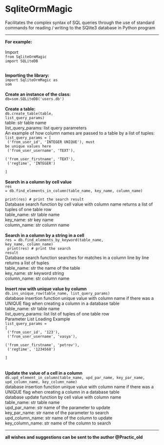# SqliteOrmMagic
 Facilitates the complex syntax of SQL queries through the use of standard commands for reading / writing to the SQlite3 database in Python program
**********************
<b>For example:</b><br>
<br>
Import<br>
<code>from SqliteOrmMagic import SQLiteDB</code><br>
<br>

<b>Importing the library:</b><br>
<code>import SqliteOrmMagic as som</code><br>
<br>
<b>Create an instance of the class:</b><br>
<code>db=som.SQLiteDB('users.db')</code><br>
<br>
<b>Create a table:</b><br>
<code>db.create_table(table, list_query_params)</code><br>
table: str table name <br>
list_query_params: list query parameters <br>
An example of how column names are passed to a table by a list of tuples:<br>
<code>list_query_params = [<br>
('from_user_id', 'INTEGER UNIQUE'),   must be unique values ​​here<br>
('from_user_username', 'TEXT'),<br>
('from_user_firstname', 'TEXT'),<br>
('regtime', 'INTEGER')<br>
]</code><br>
<br>
<b>Search in a column by cell value</b><br>
<code>res = db.find_elements_in_column(table_name, key_name, column_name)<br>
print(res) # print the search result</code><br>
Database search function by cell value with column name returns a list of tuples of one table row<br>
table_name: str table name<br>
key_name: str key name<br>
column_name: str column name<br>
<br>
<b>Search in a column by a string in a cell</b><br>
<code>res = db.find_elements_by_keyword(table_name, key_name, column_name)<br>
print(res) # print the search result</code><br>
Database search function searches for matches in a column line by line returns a list of tuples<br>
table_name: str the name of the table<br>
key_name: str keyword string<br>
column_name: str column name<br>
<br>
<b>Insert row with unique value by column</b><br>
<code>db.ins_unique_row(table_name, list_query_params)</code><br>
database insertion function unique value with column name if there was a UNIQUE flag when creating a column in a database table<br> 
table_name: str table name<br>
list_query_params: list list of tuples of one table row<br>
Parameter List Loading Example<br> 
<code>list_query_params = [<br>
('from_user_id', '123'),<br>
('from_user_username', 'vasya'),<br>
('from_user_firstname', 'petrov'),<br>
('regtime', '1234568')<br>
]</code><br>   
<br>
<b>Update the value of a cell in a column</b><br>
<code>db.upd_element_in_column(table_name, upd_par_name, key_par_name, upd_column_name, key_column_name)</code><br>
database insertion function unique value with column name if there was a UNIQUE flag when creating a column in a database table<br> 
database update function by cell value with column name<br>
table_name: str table name<br>
upd_par_name: str name of the parameter to update<br>
key_par_name: str name of the parameter to search<br>
upd_column_name: str name of the column to update<br>
key_column_name: str name of the column to search<br>
*********************
<b>all wishes and suggestions can be sent to the author @Practic_old</b>


